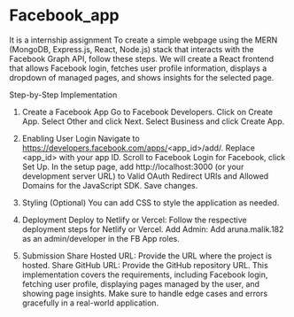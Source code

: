 # Facebook_app
It is a internship assignment
To create a simple webpage using the MERN (MongoDB, Express.js, React, Node.js) stack that interacts with the Facebook Graph API, follow these steps. We will create a React frontend that allows Facebook login, fetches user profile information, displays a dropdown of managed pages, and shows insights for the selected page.

Step-by-Step Implementation
1. Create a Facebook App
Go to Facebook Developers.
Click on Create App.
Select Other and click Next.
Select Business and click Create App.
2. Enabling User Login
Navigate to https://developers.facebook.com/apps/<app_id>/add/.
Replace <app_id> with your app ID.
Scroll to Facebook Login for Facebook, click Set Up.
In the setup page, add http://localhost:3000 (or your development server URL) to Valid OAuth Redirect URIs and Allowed Domains for the JavaScript SDK.
Save changes.
5. Styling (Optional)
You can add CSS to style the application as needed.

4. Deployment
Deploy to Netlify or Vercel: Follow the respective deployment steps for Netlify or Vercel.
Add Admin: Add aruna.malik.182 as an admin/developer in the FB App roles.
5. Submission
Share Hosted URL: Provide the URL where the project is hosted.
Share GitHub URL: Provide the GitHub repository URL.
This implementation covers the requirements, including Facebook login, fetching user profile, displaying pages managed by the user, and showing page insights. Make sure to handle edge cases and errors gracefully in a real-world application.
